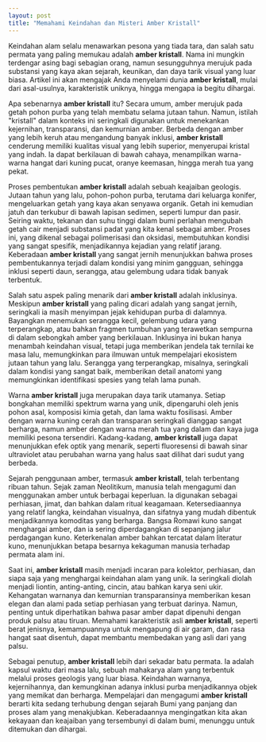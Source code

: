 ```yaml
---
layout: post
title: "Memahami Keindahan dan Misteri Amber Kristall"
---
```


Keindahan alam selalu menawarkan pesona yang tiada tara, dan salah satu permata yang paling memukau adalah **amber kristall**. Nama ini mungkin terdengar asing bagi sebagian orang, namun sesungguhnya merujuk pada substansi yang kaya akan sejarah, keunikan, dan daya tarik visual yang luar biasa. Artikel ini akan mengajak Anda menyelami dunia **amber kristall**, mulai dari asal-usulnya, karakteristik uniknya, hingga mengapa ia begitu dihargai.

Apa sebenarnya **amber kristall** itu? Secara umum, amber merujuk pada getah pohon purba yang telah membatu selama jutaan tahun. Namun, istilah "kristall" dalam konteks ini seringkali digunakan untuk menekankan kejernihan, transparansi, dan kemurnian amber. Berbeda dengan amber yang lebih keruh atau mengandung banyak inklusi, **amber kristall** cenderung memiliki kualitas visual yang lebih superior, menyerupai kristal yang indah. Ia dapat berkilauan di bawah cahaya, menampilkan warna-warna hangat dari kuning pucat, oranye keemasan, hingga merah tua yang pekat.

Proses pembentukan **amber kristall** adalah sebuah keajaiban geologis. Jutaan tahun yang lalu, pohon-pohon purba, terutama dari keluarga konifer, mengeluarkan getah yang kaya akan senyawa organik. Getah ini kemudian jatuh dan terkubur di bawah lapisan sedimen, seperti lumpur dan pasir. Seiring waktu, tekanan dan suhu tinggi dalam bumi perlahan mengubah getah cair menjadi substansi padat yang kita kenal sebagai amber. Proses ini, yang dikenal sebagai polimerisasi dan oksidasi, membutuhkan kondisi yang sangat spesifik, menjadikannya kejadian yang relatif jarang. Keberadaan **amber kristall** yang sangat jernih menunjukkan bahwa proses pembentukannya terjadi dalam kondisi yang minim gangguan, sehingga inklusi seperti daun, serangga, atau gelembung udara tidak banyak terbentuk.

Salah satu aspek paling menarik dari **amber kristall** adalah inklusinya. Meskipun **amber kristall** yang paling dicari adalah yang sangat jernih, seringkali ia masih menyimpan jejak kehidupan purba di dalamnya. Bayangkan menemukan serangga kecil, gelembung udara yang terperangkap, atau bahkan fragmen tumbuhan yang terawetkan sempurna di dalam sebongkah amber yang berkilauan. Inklusinya ini bukan hanya menambah keindahan visual, tetapi juga memberikan jendela tak ternilai ke masa lalu, memungkinkan para ilmuwan untuk mempelajari ekosistem jutaan tahun yang lalu. Serangga yang terperangkap, misalnya, seringkali dalam kondisi yang sangat baik, memberikan detail anatomi yang memungkinkan identifikasi spesies yang telah lama punah.

Warna **amber kristall** juga merupakan daya tarik utamanya. Setiap bongkahan memiliki spektrum warna yang unik, dipengaruhi oleh jenis pohon asal, komposisi kimia getah, dan lama waktu fosilisasi. Amber dengan warna kuning cerah dan transparan seringkali dianggap sangat berharga, namun amber dengan warna merah tua yang dalam dan kaya juga memiliki pesona tersendiri. Kadang-kadang, **amber kristall** juga dapat menunjukkan efek optik yang menarik, seperti fluoresensi di bawah sinar ultraviolet atau perubahan warna yang halus saat dilihat dari sudut yang berbeda.

Sejarah penggunaan amber, termasuk **amber kristall**, telah terbentang ribuan tahun. Sejak zaman Neolitikum, manusia telah mengagumi dan menggunakan amber untuk berbagai keperluan. Ia digunakan sebagai perhiasan, jimat, dan bahkan dalam ritual keagamaan. Ketersediaannya yang relatif langka, keindahan visualnya, dan sifatnya yang mudah dibentuk menjadikannya komoditas yang berharga. Bangsa Romawi kuno sangat menghargai amber, dan ia sering diperdagangkan di sepanjang jalur perdagangan kuno. Keterkenalan amber bahkan tercatat dalam literatur kuno, menunjukkan betapa besarnya kekaguman manusia terhadap permata alam ini.

Saat ini, **amber kristall** masih menjadi incaran para kolektor, perhiasan, dan siapa saja yang menghargai keindahan alam yang unik. Ia seringkali diolah menjadi liontin, anting-anting, cincin, atau bahkan karya seni ukir. Kehangatan warnanya dan kemurnian transparansinya memberikan kesan elegan dan alami pada setiap perhiasan yang terbuat darinya. Namun, penting untuk diperhatikan bahwa pasar amber dapat dipenuhi dengan produk palsu atau tiruan. Memahami karakteristik asli **amber kristall**, seperti berat jenisnya, kemampuannya untuk mengapung di air garam, dan rasa hangat saat disentuh, dapat membantu membedakan yang asli dari yang palsu.

Sebagai penutup, **amber kristall** lebih dari sekadar batu permata. Ia adalah kapsul waktu dari masa lalu, sebuah mahakarya alam yang terbentuk melalui proses geologis yang luar biasa. Keindahan warnanya, kejernihannya, dan kemungkinan adanya inklusi purba menjadikannya objek yang memikat dan berharga. Mempelajari dan mengagumi **amber kristall** berarti kita sedang terhubung dengan sejarah Bumi yang panjang dan proses alam yang menakjubkan. Keberadaannya mengingatkan kita akan kekayaan dan keajaiban yang tersembunyi di dalam bumi, menunggu untuk ditemukan dan dihargai.
